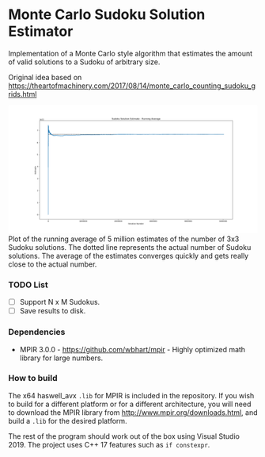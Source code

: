 # Monte Carlo Sudoku Solution Estimator

Implementation of a Monte Carlo style algorithm that estimates the amount of valid solutions to a Sudoku of arbitrary size.

Original idea based on <a>https://theartofmachinery.com/2017/08/14/monte_carlo_counting_sudoku_grids.html</a>

![Figure:_Sudoku 3x3 - Running Average of Estimates](Figures/Sudoku_3x3.png)
Plot of the running average of 5 million estimates of the number of 3x3 Sudoku solutions. The dotted line represents the actual number of Sudoku solutions. The average of the estimates converges quickly and gets really close to the actual number.

### TODO List
- [ ] Support N x M Sudokus.
- [ ] Save results to disk.

### Dependencies
- MPIR 3.0.0 - https://github.com/wbhart/mpir - Highly optimized math library for large numbers.

### How to build
The x64 haswell_avx ``.lib`` for MPIR is included in the repository. If you wish to build for a different platform or for a different architecture, you will need to download the MPIR library from http://www.mpir.org/downloads.html, and build a ``.lib`` for the desired platform.

The rest of the program should work out of the box using Visual Studio 2019. The project uses C++ 17 features such as ``if constexpr``.
